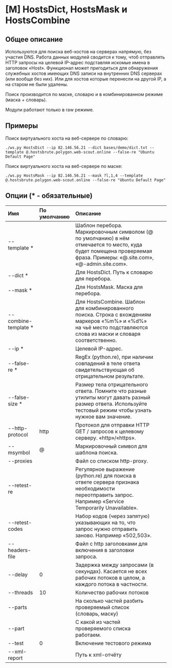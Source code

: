# \[M\] HostsDict, HostsMask и HostsCombine

## Общее описание

Используются для поиска веб-хостов на серверах напрямую, без участия DNS. Работа данных модулей сводится к тому, чтоб отправлять HTTP запросы на целевой IP-адрес подставляя искомые имена в заголовок «Host». Функционал может пригодиться для обнаружения служебных хостов имеющих DNS записи на внутренних DNS серверах \(или вообще без них\). Или для хостов которые перенесли на другой IP, а на старом не были удалены.

Поиск производится по маске, словарю и в комбинированном режиме \(маска + словарь\).

Модули работают только в raw режиме.

## Примеры

Поиск виртуального хоста на веб-сервере по словарю:

```text
./ws.py HostsDict --ip 82.146.56.21 --dict bases/demo/dict.txt --template @.hostsbrute.polygon.web-scout.online --false-re "Ubuntu Default Page"
```

Поиск виртуального хоста на веб-сервере по маске:

```text
./ws.py HostsMask --ip 82.146.56.21 --mask ?l,1,4 --template @.hostsbrute.polygon.web-scout.online --false-re "Ubuntu Default Page"
```

## Опции \(\* - обязательные\)

| Имя | По умолчанию | Описание |  |  |
| :--- | :--- | :--- | :--- | :--- |
| --template \* |  | Шаблон перебора. Маркировочным символом \(@ по умолчанию\) в нём отмечается то место, куда будет помещена проверяемая фраза. Примеры:  «@.site.com», «@-admin.site.com». |  |  |
| --dict \* |  | Для HostsDict. Путь к словарю для перебора. |  |  |
| --mask \* |  | Для HostsMask. Маска для перебора. |  |  |
| --combine-template \* |  | Для HostsCombine. Шаблон для комбинированного поиска. Строка с вхождениям маркеров «%m%» и «%d%» на чьё место подставляются слова из маски и словаря соответственно. |  |  |
| --ip \* |  | Целевой IP-адрес. |  |  |
| --false-re \* |  | RegEx \(python.re\), при наличии совпадений в теле ответа свидетельствующая об отрицательном результате. |  |  |
| --false-size \* |  | Размер тела отрицательного ответа. Помните что разные утилиты могут давать разный размер ответа. Используйте тестовый режим чтобы узнать нужное вам значение. |  |  |
| --http-protocol | http | Протокол для отправки HTTP GET / запросов к целевому серверу. «http»/«https». |  |  |
| --msymbol | @ | Маркировочный символ для шаблона поиска. |  |  |
| --proxies |  | Файл со списком http-proxy. |  |  |
| --retest-re |  | Регулярное выражение \(python.re\) для поиска в ответе сервера признака необходимости переотправить запрос. Например «Service Temporarily Unavailable». |  |  |
| --retest-codes |  | Набор кодов \(через запятую\) указывающих на то, что запрос нужно отправить заново. Например «502,503». |  |  |
| --headers-file |  | Файл с http заголовками для включения в заголовки запроса. |  |  |
| --delay | 0 | Задержка между запросами \(в секундах\). Касается не всех рабочих потоков в целом, а каждого потока в частности. |  |  |
| --threads | 10 | Количество рабочих потоков |  |  |
| --parts |  | На сколько частей разбить проверяемый список \(словарь, маску\) |  |  |
| --part |  | С какой из частей проверяемого списка работаем. |  |  |
| --test | 0 | Включение тестового режима |  |  |
| --xml-report |  | Путь к xml-отчёту |  |  |


